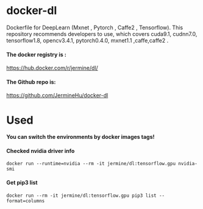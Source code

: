 # docker-dl
Dockerfile for DeepLearn (Mxnet , Pytorch , Caffe2 , Tensorflow). This repository recommends developers to use, which covers cuda9.1, cudnn7.0, tensorflow1.8, opencv3.4.1, pytorch0.4.0, mxnet1.1 ,caffe,caffe2 .

#### The docker registry is :
https://hub.docker.com/r/jermine/dl/

#### The Github repo is:
https://github.com/JermineHu/docker-dl

# Used
**You can switch the environments by docker images tags!**
#### Checked nvidia driver info 
```
docker run --runtime=nvidia --rm -it jermine/dl:tensorflow.gpu nvidia-smi
```
#### Get pip3 list
```
docker run --rm -it jermine/dl:tensorflow.gpu pip3 list --format=columns
```

